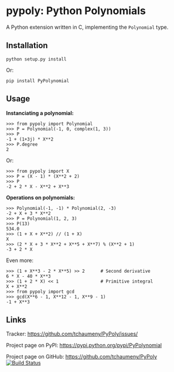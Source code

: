 pypoly: Python Polynomials 
==========================

A Python extension written in C, implementing the `Polynomial` type.

Installation
------------

    python setup.py install

Or:

    pip install PyPolynomial

Usage
-----

**Instanciating a polynomial:**

    >>> from pypoly import Polynomial
    >>> P = Polynomial(-1, 0, complex(1, 3))
    >>> P
    -1 + (1+3j) * X**2
    >>> P.degree
    2

Or:

    >>> from pypoly import X
    >>> P = (X - 1) * (X**2 + 2)
    >>> P
    -2 + 2 * X - X**2 + X**3

**Operations on polynomials:**

    >>> Polynomial(-1, -1) * Polynomial(2, -3)
    -2 + X + 3 * X**2
    >>> P = Polynomial(1, 2, 3)
    >>> P(13)
    534.0
    >>> (1 + X + X**2) // (1 + X)
    X
    >>> (2 * X + 3 * X**2 + X**5 + X**7) % (X**2 + 1)
    -3 + 2 * X

Even more:

    >>> (1 + X**3 - 2 * X**5) >> 2      # Second derivative
    6 * X - 40 * X**3
    >>> (1 + 2 * X) << 1                # Primitive integral
    X + X**2
    >>> from pypoly import gcd
    >>> gcd(X**6 - 1, X**12 - 1, X**9 - 1)
    -1 + X**3

Links
-----

Tracker: <https://github.com/tchaumeny/PyPoly/issues/>

Project page on PyPI: <https://pypi.python.org/pypi/PyPolynomial>

Project page on GitHub: <https://github.com/tchaumeny/PyPoly>
[![Build Status](https://travis-ci.org/tchaumeny/PyPoly.png)](https://travis-ci.org/tchaumeny/PyPoly)
